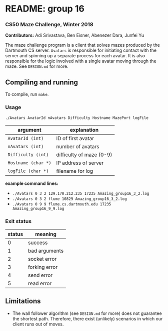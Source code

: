 # README: group 16

### CS50 Maze Challenge, Winter 2018

**Contributors:** Adi Srivastava, Ben Eisner, Abenezer Dara, Junfei Yu

The maze challenge program is a client that solves mazes produced by the Dartmouth CS server. `Avatars` is responsible for initiating contact with the server and spinning up a separate process for each avatar. It is also responsible for the logic involved with a single avatar moving through the maze. See `DESIGN.md` for more.

## Compiling and running

To compile, run `make`.

### Usage

`./Avatars AvatarId nAvatars Difficulty Hostname MazePort logFile`

| argument            | explanation              |
| ------------------- | ------------------------ |
| `AvatarId (int)`    | ID of first avatar       |
| `nAvatars (int)`    | number of avatars        |
| `Difficulty (int)`  | difficulty of maze (0-9) |
| `Hostname (char *)` | IP address of server     |
| `logFile (char *)`  | filename for log         |

**example command lines:**

* `./Avatars 0 3 2 129.170.212.235 17235 Amazing_group16_3_2.log`
* `./Avatars 0 3 2 flume 10829 Amazing_group16_3_2.log`
* `./Avatars 0 9 9 flume.cs.dartmouth.edu 17235 Amazing_group16_9_9.log`

### Exit status

| status | meaning       |
| ------ | ------------- |
| 0      | success       |
| 1      | bad arguments |
| 2      | socket error  |
| 3      | forking error |
| 4      | send error    |
| 5      | read error    |

## Limitations

* The wall follower algorithm (see `DESIGN.md` for more) does not guarantee the shortest path. Therefore, there exist (unlikely) scenarios in which our client runs out of moves.
